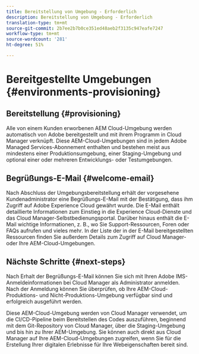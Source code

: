 ```yaml
---
title: Bereitstellung von Umgebung - Erforderlich
description: Bereitstellung von Umgebung - Erforderlich
translation-type: tm+mt
source-git-commit: 2b7ee2b7b0ce351ed48aeb2f3135c947eafe7247
workflow-type: tm+mt
source-wordcount: '281'
ht-degree: 51%

---
```



# Bereitgestellte Umgebungen {#environments-provisioning}

## Bereitstellung {#provisioning}

Alle von einem Kunden erworbenen AEM Cloud-Umgebung werden automatisch von Adobe bereitgestellt und mit ihrem Programm in Cloud Manager verknüpft. Diese AEM-Cloud-Umgebungen sind in jedem Adobe Managed Services-Abonnement enthalten und bestehen meist aus mindestens einer Produktionsumgebung, einer Staging-Umgebung und optional einer oder mehreren Entwicklungs- oder Testumgebungen.

## Begrüßungs-E-Mail {#welcome-email}

Nach Abschluss der Umgebungsbereitstellung erhält der vorgesehene Kundenadministrator eine Begrüßungs-E-Mail mit der Bestätigung, dass ihm Zugriff auf Adobe Experience Cloud gewährt wurde. Die E-Mail enthält detaillierte Informationen zum Einstieg in die Experience Cloud-Dienste und das Cloud Manager-Selbstbedienungsportal. Darüber hinaus enthält die E-Mail wichtige Informationen, z. B., wo Sie Support-Ressourcen, Foren oder FAQs aufrufen und vieles mehr. In der Liste der in der E-Mail bereitgestellten Ressourcen finden Sie außerdem Details zum Zugriff auf Cloud Manager- oder Ihre AEM-Cloud-Umgebungen.

## Nächste Schritte {#next-steps}

Nach Erhalt der Begrüßungs-E-Mail können Sie sich mit Ihren Adobe IMS-Anmeldeinformationen bei Cloud Manager als Administrator anmelden. Nach der Anmeldung können Sie überprüfen, ob Ihre AEM-Cloud-Produktions- und Nicht-Produktions-Umgebung verfügbar sind und erfolgreich ausgeführt werden.

Diese AEM-Cloud-Umgebung werden von Cloud Manager verwendet, um die CI/CD-Pipeline beim Bereitstellen des Codes auszuführen, beginnend mit dem Git-Repository von Cloud Manager, über die Staging-Umgebung und bis hin zu Ihrer AEM-Umgebung. Sie können auch direkt aus Cloud Manager auf Ihre AEM-Cloud-Umgebungen zugreifen, wenn Sie für die Erstellung Ihrer digitalen Erlebnisse für Ihre Webeigenschaften bereit sind.